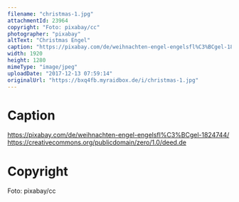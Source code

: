 ```yaml
---
filename: "christmas-1.jpg"
attachmentId: 23964
copyright: "Foto: pixabay/cc"
photographer: "pixabay"
altText: "Christmas Engel"
caption: "https://pixabay.com/de/weihnachten-engel-engelsfl%C3%BCgel-1824744/  https://creativecommons.org/publicdomain/zero/1.0/deed.de"
width: 1920
height: 1280
mimeType: "image/jpeg"
uploadDate: "2017-12-13 07:59:14"
originalUrl: "https://bxq4fb.myraidbox.de/i/christmas-1.jpg"
---
```


# Caption

https://pixabay.com/de/weihnachten-engel-engelsfl%C3%BCgel-1824744/  https://creativecommons.org/publicdomain/zero/1.0/deed.de

# Copyright

Foto: pixabay/cc
